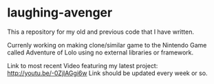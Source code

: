 laughing-avenger
================
This a repository for my old and previous code that I have written.

Currenly working on making clone/similar game to the Nintendo Game 
called Adventure of Lolo using no external libraries or framework.

Link to most recent Video featuring my latest project: http://youtu.be/-0ZjlAGgi6w
Link should be updated every week or so.
